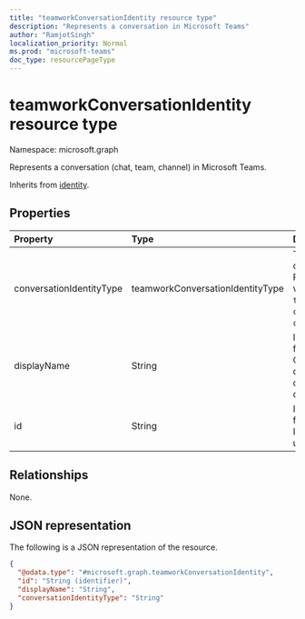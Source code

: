 ```yaml
---
title: "teamworkConversationIdentity resource type"
description: "Represents a conversation in Microsoft Teams"
author: "RamjotSingh"
localization_priority: Normal
ms.prod: "microsoft-teams"
doc_type: resourcePageType
---
```


# teamworkConversationIdentity resource type

Namespace: microsoft.graph

Represents a conversation (chat, team, channel) in Microsoft Teams.

Inherits from [identity](../resources/identity.md).

## Properties
|Property|Type|Description|
|:---|:---|:---|
|conversationIdentityType|teamworkConversationIdentityType|Type of conversation. Possible values are: `team`, `channel`, `chat`.|
|displayName|String|Inherited from [identity](../resources/identity.md). Optional display name of the conversation.|
|id|String|Inherited from [identity](../resources/identity.md). Id of the user.|

## Relationships
None.

## JSON representation
The following is a JSON representation of the resource.
<!-- {
  "blockType": "resource",
  "@odata.type": "microsoft.graph.teamworkConversationIdentity"
}
-->
``` json
{
  "@odata.type": "#microsoft.graph.teamworkConversationIdentity",
  "id": "String (identifier)",
  "displayName": "String",
  "conversationIdentityType": "String"
}
```

